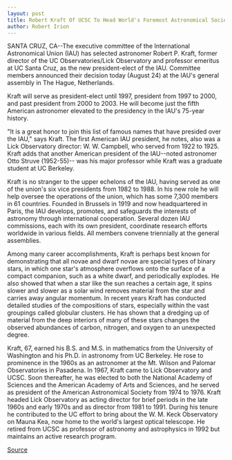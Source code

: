 ```yaml
---
layout: post
title: Robert Kraft Of UCSC To Head World's Foremost Astronomical Society
author: Robert Irion
---
```


SANTA CRUZ, CA--The executive committee of the International  Astronomical Union (IAU) has selected astronomer Robert P. Kraft,  former director of the UC Observatories/Lick Observatory and  professor emeritus at UC Santa Cruz, as the new president-elect of  the IAU. Committee members announced their decision today (August  24) at the IAU's general assembly in The Hague, Netherlands.

Kraft will serve as president-elect until 1997, president from  1997 to 2000, and past president from 2000 to 2003. He will  become just the fifth American astronomer elevated to the  presidency in the IAU's 75-year history.

"It is a great honor to join this list of famous names that have  presided over the IAU," says Kraft. The first American IAU president,  he notes, also was a Lick Observatory director: W. W. Campbell, who  served from 1922 to 1925. Kraft adds that another American  president of the IAU--noted astronomer Otto Struve (1952-55)-- was his major professor while Kraft was a graduate student at UC  Berkeley.

Kraft is no stranger to the upper echelons of the IAU, having  served as one of the union's six vice presidents from 1982 to 1988.  In his new role he will help oversee the operations of the union,  which has some 7,300 members in 61 countries. Founded in Brussels  in 1919 and now headquartered in Paris, the IAU develops, promotes,  and safeguards the interests of astronomy through international  cooperation. Several dozen IAU commissions, each with its own  president, coordinate research efforts worldwide in various fields.  All members convene triennially at the general assemblies.

Among many career accomplishments, Kraft is perhaps best  known for demonstrating that all novae and dwarf novae are special  types of binary stars, in which one star's atmosphere overflows onto  the surface of a compact companion, such as a white dwarf, and  periodically explodes. He also showed that when a star like the sun  reaches a certain age, it spins slower and slower as a solar wind  removes material from the star and carries away angular momentum.  In recent years Kraft has conducted detailed studies of the  compositions of stars, especially within the vast groupings called  globular clusters. He has shown that a dredging up of material from  the deep interiors of many of these stars changes the observed  abundances of carbon, nitrogen, and oxygen to an unexpected degree.

Kraft, 67, earned his B.S. and M.S. in mathematics from the  University of Washington and his Ph.D. in astronomy from UC  Berkeley. He rose to prominence in the 1960s as an astronomer at  the Mt. Wilson and Palomar Observatories in Pasadena. In 1967, Kraft  came to Lick Observatory and UCSC. Soon thereafter, he was elected  to both the National Academy of Sciences and the American Academy  of Arts and Sciences, and he served as president of the American  Astronomical Society from 1974 to 1976. Kraft headed Lick  Observatory as acting director for brief periods in the late 1960s  and early 1970s and as director from 1981 to 1991. During his  tenure he contributed to the UC effort to bring about the W. M. Keck  Observatory on Mauna Kea, now home to the world's largest optical  telescope. He retired from UCSC as professor of astronomy and  astrophysics in 1992 but maintains an active research program.

[Source](http://www1.ucsc.edu/news_events/press_releases/archive/94-95/08-94/082494-Robert_Kraft_to_hea.html "Permalink to 082494-Robert_Kraft_to_hea")
